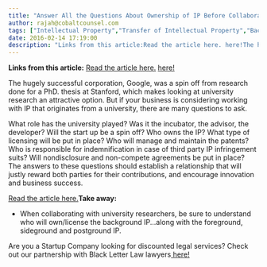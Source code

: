 ```yaml
---
title: "Answer All the Questions About Ownership of IP Before Collaborating with a University"
author: rajah@cobaltcounsel.com
tags: ["Intellectual Property","Transfer of Intellectual Property","Background Intellectual Property","Commercial Activities","Rajah"]
date: 2016-02-14 17:19:00
description: "Links from this article:Read the article here. here!The hugely successful corporation, Google, was a spin off from research don..."
---
```


**Links from this article:**
[Read the article here.](http://yourstory.com/2015/02/management-ip-rights/)
[ here!](http://blackletterlaw.ca/)

The hugely successful corporation, Google, was a spin off from research done for a PhD. thesis at Stanford, which makes looking at university research an attractive option. But if your business is considering working with IP that originates from a university, there are many questions to ask.

What role has the university played? Was it the incubator, the advisor, the developer? Will the start up be a spin off? Who owns the IP? What type of licensing will be put in place? Who will manage and maintain the patents? Who is responsible for indemnification in case of third party IP infringement suits? Will nondisclosure and non-compete agreements be put in place? The answers to these questions should establish a relationship that will justly reward both parties for their contributions, and encourage innovation and business success.

[Read the article here.](http://yourstory.com/2015/02/management-ip-rights/)**Take away:**
- When collaborating with university researchers, be sure to understand who will own/license the background IP...along with the foreground, sideground and postground IP.

 

Are you a Startup Company looking for discounted legal services? Check out our partnership with Black Letter Law lawyers[ here!](http://blackletterlaw.ca/)